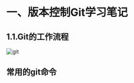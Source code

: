 # 一、版本控制Git学习笔记

## 1.1.Git的工作流程

![git](http://image.luokangyuan.com/2018-11-20-132214.png)

## 常用的git命令

















































